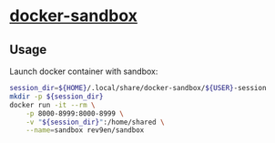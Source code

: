 # [docker-sandbox][github-repo]

## Usage

Launch docker container with sandbox:
```bash
session_dir=${HOME}/.local/share/docker-sandbox/${USER}-session
mkdir -p ${session_dir}
docker run -it --rm \
    -p 8000-8999:8000-8999 \
    -v "${session_dir}":/home/shared \
    --name=sandbox rev9en/sandbox
```

[sandbox-hub]: https://hub.docker.com/r/rev9en/sandbox/
[github-repo]: https://github.com/revgen/docker-sandbox/
